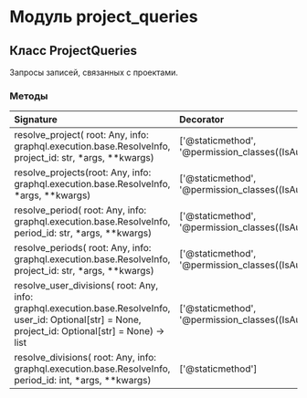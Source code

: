 # Модуль project_queries



## Класс ProjectQueries

Запросы записей, связанных с проектами.

### Методы

| Signature                                                                                                                                             | Decorator                                                    | Docstring |
| :---------------------------------------------------------------------------------------------------------------------------------------------------- | :----------------------------------------------------------- | :-------- |
| resolve_project( root: Any, info: graphql.execution.base.ResolveInfo, project_id: str, *args, **kwargs)                                               | ['@staticmethod', '@permission_classes((IsAuthenticated,))'] |           |
| resolve_projects(root: Any, info: graphql.execution.base.ResolveInfo, *args, **kwargs)                                                                | ['@staticmethod', '@permission_classes((IsAuthenticated,))'] |           |
| resolve_period( root: Any, info: graphql.execution.base.ResolveInfo, period_id: str, *args, **kwargs)                                                 | ['@staticmethod', '@permission_classes((IsAuthenticated,))'] |           |
| resolve_periods( root: Any, info: graphql.execution.base.ResolveInfo, project_id: str, *args, **kwargs)                                               | ['@staticmethod', '@permission_classes((IsAuthenticated,))'] |           |
| resolve_user_divisions( root: Any, info: graphql.execution.base.ResolveInfo, user_id: Optional[str] = None, project_id: Optional[str] = None) -> list | ['@staticmethod', '@permission_classes((IsAuthenticated,))'] |           |
| resolve_divisions( root: Any, info: graphql.execution.base.ResolveInfo, period_id: int, *args, **kwargs)                                              | ['@staticmethod']                                            |           |
